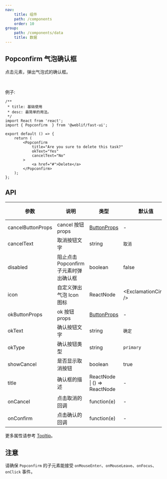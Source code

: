 ```yaml
---
nav:
    title: 组件
    path: /components
    order: 10
group:
    path: /components/data
    title: 数据
---
```


## Popconfirm 气泡确认框


点击元素，弹出气泡式的确认框。

<br />

例子: 


```tsx
/**
 * title: 基础使用
 * desc: 最简单的用法。
 */
import React from 'react';
import { Popconfirm  } from '@weblif/fast-ui';

export default () => {
    return (
        <Popconfirm
            title="Are you sure to delete this task?"
            okText="Yes"
            cancelText="No"
        >
            <a href="#">Delete</a>
        </Popconfirm>
    );
};
```

## API

| 参数 | 说明 | 类型 | 默认值 | 版本 |
| --- | --- | --- | --- | --- |
| cancelButtonProps | cancel 按钮 props | [ButtonProps](/components/button/#API) | - |  |
| cancelText | 取消按钮文字 | string | `取消` |  |
| disabled | 阻止点击 Popconfirm 子元素时弹出确认框 | boolean | false |  |
| icon | 自定义弹出气泡 Icon 图标 | ReactNode | &lt;ExclamationCircle /> |  |
| okButtonProps | ok 按钮 props | [ButtonProps](/components/button/#API) | - |  |
| okText | 确认按钮文字 | string | `确定` |  |
| okType | 确认按钮类型 | string | `primary` |  |
| showCancel | 是否显示取消按钮 | boolean | true | |
| title | 确认框的描述 | ReactNode \| () => ReactNode | - |  |
| onCancel | 点击取消的回调 | function(e) | - |  |
| onConfirm | 点击确认的回调 | function(e) | - |  |

更多属性请参考 [Tooltip](/components/tooltip/#API)。

## 注意

请确保 `Popconfirm` 的子元素能接受 `onMouseEnter`、`onMouseLeave`、`onFocus`、`onClick` 事件。